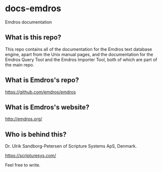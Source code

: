 # docs-emdros
Emdros documentation

## What is this repo?

This repo contains all of the documentation for the Emdros text
database engine, apart from the Unix manual pages, and the
documentation for the Emdros Query Tool and the Emdros Importer Tool,
both of which are part of the main repo.

## What is Emdros's repo?

https://github.com/emdros/emdros

## What is Emdros's website?

http://emdros.org/

## Who is behind this?

Dr. Ulrik Sandborg-Petersen of Scripture Systems ApS, Denmark.

https://scripturesys.com/

Feel free to write.

